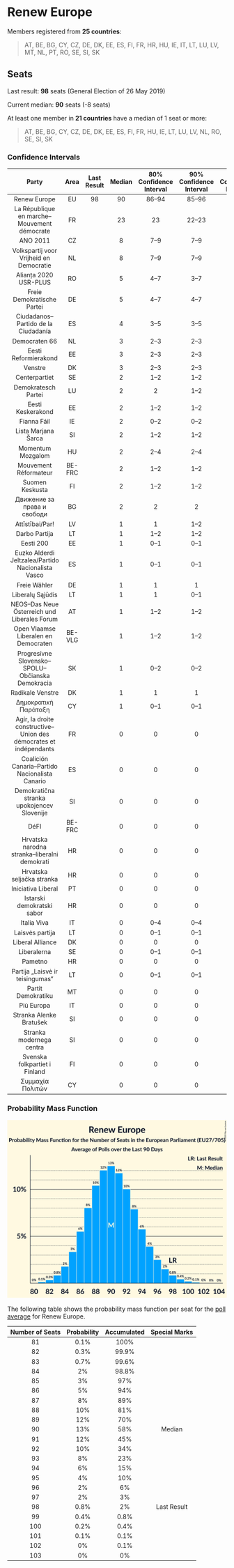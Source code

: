 # Renew Europe

Members registered from **25 countries**:

> AT, BE, BG, CY, CZ, DE, DK, EE, ES, FI, FR, HR, HU, IE, IT, LT, LU, LV, MT, NL, PT, RO, SE, SI, SK

## Seats

Last result: **98** seats (General Election of 26 May 2019)

Current median: **90** seats (-8 seats)

At least one member in **21 countries** have a median of 1 seat or more:

> AT, BE, BG, CY, CZ, DE, DK, EE, ES, FI, FR, HU, IE, LT, LU, LV, NL, RO, SE, SI, SK

### Confidence Intervals

| Party | Area | Last Result | Median | 80% Confidence Interval | 90% Confidence Interval | 95% Confidence Interval | 99% Confidence Interval |
|:-----:|:----:|:-----------:|:------:|:-----------------------:|:-----------------------:|:-----------------------:|:-----------------------:|
| Renew Europe | EU | 98 | 90 | 86–94 | 85–96 | 84–97 | 83–99 |
| La République en marche–Mouvement démocrate | FR | | 23 | 23 | 22–23 | 21–23 | 20–23 |
| ANO 2011 | CZ | | 8 | 7–9 | 7–9 | 6–9 | 6–9 |
| Volkspartij voor Vrijheid en Democratie | NL | | 8 | 7–9 | 7–9 | 7–10 | 7–10 |
| Alianța 2020 USR-PLUS | RO | | 5 | 4–7 | 3–7 | 3–7 | 3–7 |
| Freie Demokratische Partei | DE | | 5 | 4–7 | 4–7 | 4–7 | 4–7 |
| Ciudadanos–Partido de la Ciudadanía | ES | | 4 | 3–5 | 3–5 | 3–6 | 2–6 |
| Democraten 66 | NL | | 3 | 2–3 | 2–3 | 2–3 | 2–3 |
| Eesti Reformierakond | EE | | 3 | 2–3 | 2–3 | 2–3 | 2–4 |
| Venstre | DK | | 3 | 2–3 | 2–3 | 2–3 | 2–4 |
| Centerpartiet | SE | | 2 | 1–2 | 1–2 | 1–2 | 0–2 |
| Demokratesch Partei | LU | | 2 | 2 | 1–2 | 1–2 | 1–2 |
| Eesti Keskerakond | EE | | 2 | 1–2 | 1–2 | 1–2 | 1–3 |
| Fianna Fáil | IE | | 2 | 0–2 | 0–2 | 0–2 | 0–4 |
| Lista Marjana Šarca | SI | | 2 | 1–2 | 1–2 | 1–2 | 1–2 |
| Momentum Mozgalom | HU | | 2 | 2–4 | 2–4 | 1–4 | 1–4 |
| Mouvement Réformateur | BE-FRC | | 2 | 1–2 | 1–2 | 1–2 | 1–2 |
| Suomen Keskusta | FI | | 2 | 1–2 | 1–2 | 1–2 | 1–2 |
| Движение за права и свободи | BG | | 2 | 2 | 2 | 1–2 | 1–3 |
| Attīstībai/Par! | LV | | 1 | 1 | 1–2 | 1–2 | 1–2 |
| Darbo Partija | LT | | 1 | 1–2 | 1–2 | 1–2 | 1–2 |
| Eesti 200 | EE | | 1 | 0–1 | 0–1 | 0–1 | 0–1 |
| Euzko Alderdi Jeltzalea/Partido Nacionalista Vasco | ES | | 1 | 0–1 | 0–1 | 0–1 | 0–2 |
| Freie Wähler | DE | | 1 | 1 | 1 | 1 | 0–2 |
| Liberalų Sąjūdis | LT | | 1 | 1 | 0–1 | 0–1 | 0–2 |
| NEOS–Das Neue Österreich und Liberales Forum | AT | | 1 | 1–2 | 1–2 | 1–2 | 1–2 |
| Open Vlaamse Liberalen en Democraten | BE-VLG | | 1 | 1–2 | 1–2 | 1–2 | 1–2 |
| Progresívne Slovensko–SPOLU–Občianska Demokracia | SK | | 1 | 0–2 | 0–2 | 0–2 | 0–2 |
| Radikale Venstre | DK | | 1 | 1 | 1 | 1 | 1 |
| Δημοκρατική Παράταξη | CY | | 1 | 0–1 | 0–1 | 0–1 | 0–1 |
| Agir, la droite constructive–Union des démocrates et indépendants | FR | | 0 | 0 | 0 | 0 | 0 |
| Coalición Canaria–Partido Nacionalista Canario | ES | | 0 | 0 | 0 | 0 | 0 |
| Demokratična stranka upokojencev Slovenije | SI | | 0 | 0 | 0 | 0 | 0 |
| DéFI | BE-FRC | | 0 | 0 | 0 | 0 | 0 |
| Hrvatska narodna stranka–liberalni demokrati | HR | | 0 | 0 | 0 | 0 | 0 |
| Hrvatska seljačka stranka | HR | | 0 | 0 | 0 | 0 | 0 |
| Iniciativa Liberal | PT | | 0 | 0 | 0 | 0 | 0–1 |
| Istarski demokratski sabor | HR | | 0 | 0 | 0 | 0 | 0 |
| Italia Viva | IT | | 0 | 0–4 | 0–4 | 0–4 | 0–5 |
| Laisvės partija | LT | | 0 | 0–1 | 0–1 | 0–1 | 0–1 |
| Liberal Alliance | DK | | 0 | 0 | 0 | 0 | 0 |
| Liberalerna | SE | | 0 | 0–1 | 0–1 | 0–1 | 0–1 |
| Pametno | HR | | 0 | 0 | 0 | 0 | 0 |
| Partija „Laisvė ir teisingumas“ | LT | | 0 | 0–1 | 0–1 | 0–1 | 0–1 |
| Partit Demokratiku | MT | | 0 | 0 | 0 | 0 | 0 |
| Più Europa | IT | | 0 | 0 | 0 | 0 | 0 |
| Stranka Alenke Bratušek | SI | | 0 | 0 | 0 | 0 | 0 |
| Stranka modernega centra | SI | | 0 | 0 | 0 | 0 | 0 |
| Svenska folkpartiet i Finland | FI | | 0 | 0 | 0 | 0–1 | 0–1 |
| Συμμαχία Πολιτών | CY | | 0 | 0 | 0 | 0 | 0 |

### Probability Mass Function

![Graph with seats probability mass function not yet produced](average-2020-10-31-seats-pmf-reneweurope.png "Seats Probability Mass Function")

The following table shows the probability mass function per seat for the [poll average](average-2020-10-31.html) for Renew Europe.

| Number of Seats | Probability | Accumulated | Special Marks |
|:---------------:|:-----------:|:-----------:|:-------------:|
| 81 | 0.1% | 100% |  |
| 82 | 0.3% | 99.9% |  |
| 83 | 0.7% | 99.6% |  |
| 84 | 2% | 98.8% |  |
| 85 | 3% | 97% |  |
| 86 | 5% | 94% |  |
| 87 | 8% | 89% |  |
| 88 | 10% | 81% |  |
| 89 | 12% | 70% |  |
| 90 | 13% | 58% | Median |
| 91 | 12% | 45% |  |
| 92 | 10% | 34% |  |
| 93 | 8% | 23% |  |
| 94 | 6% | 15% |  |
| 95 | 4% | 10% |  |
| 96 | 2% | 6% |  |
| 97 | 2% | 3% |  |
| 98 | 0.8% | 2% | Last Result |
| 99 | 0.4% | 0.8% |  |
| 100 | 0.2% | 0.4% |  |
| 101 | 0.1% | 0.1% |  |
| 102 | 0% | 0.1% |  |
| 103 | 0% | 0% |  |


